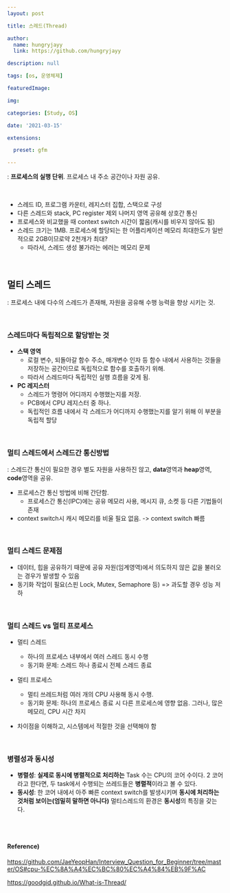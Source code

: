 ```yaml
---
layout: post

title: 스레드(Thread)

author: 
  name: hungryjayy
  link: https://github.com/hungryjayy

description: null

tags: [os, 운영체제]

featuredImage: 

img: 

categories: [Study, OS]

date: '2021-03-15'

extensions:

  preset: gfm

---
```


: **프로세스의 실행 단위**. 프로세스 내 주소 공간이나 자원 공유.

<br>

* 스레드 ID, 프로그램 카운터, 레지스터 집합, 스택으로 구성
* 다른 스레드와 stack, PC register 제외 나머지 영역 공유해 상호간 통신
* 프로세스와 비교했을 때 context switch 시간이 짧음(캐시를 비우지 않아도 됨)
* 스레드 크기는 1MB. 프로세스에 할당되는 한 어플리케이션 메모리 최대한도가 일반적으로 2GB이므로약 2천개가 최대?
  * 따라서, 스레드 생성 불가라는 에러는 메모리 문제

<br>

## 멀티 스레드

: 프로세스 내에 다수의 스레드가 존재해, 자원을 공유해 수행 능력을 향상 시키는 것.

<br>

### 스레드마다 독립적으로 할당받는 것

* **스택 영역**
  * 로컬 변수, 되돌아갈 함수 주소, 매개변수 인자 등 함수 내에서 사용하는 것들을 저장하는 공간이므로 독립적으로 함수를 호출하기 위해.
  * 따라서 스레드마다 독립적인 실행 흐름을 갖게 됨.
* **PC 레지스터**
  * 스레드가 명령어 어디까지 수행했는지를 저장.
  * PCB에서 CPU 레지스터 중 하나.
  * 독립적인 흐름 내에서 각 스레드가 어디까지 수행했는지를 알기 위해 이 부분을 독립적 할당

<br>

### 멀티 스레드에서 스레드간 통신방법

: 스레드간 통신이 필요한 경우 별도 자원을 사용하진 않고, **data**영역과 **heap**영역, **code**영역을 공유.
* 프로세스간 통신 방법에 비해 간단함.
  * 프로세스간 통신(IPC)에는 공유 메모리 사용, 메시지 큐, 소켓 등 다른 기법들이 존재
* context switch시 캐시 메모리를 비울 필요 없음. -> context switch 빠름

<br>

### 멀티 스레드 문제점

* 데이터, 힙을 공유하기 때문에 공유 자원(임계영역)에서 의도하지 않은 값을 불러오는 경우가 발생할 수 있음
* 동기화 작업이 필요(스핀 Lock, Mutex, Semaphore 등) => 과도할 경우 성능 저하

<br>

### 멀티 스레드 vs 멀티 프로세스

* 멀티 스레드
  * 하나의 프로세스 내부에서 여러 스레드 동시 수행
  * 동기화 문제: 스레드 하나 종료시 전체 스레드 종료
* 멀티 프로세스
  * 멀티 쓰레드처럼 여러 개의 CPU 사용해 동시 수행.
  * 동기화 문제: 하나의 프로세스 종료 시 다른 프로세스에 영향 없음. 그러나, 많은 메모리, CPU 시간 차지

* 차이점을 이해하고, 시스템에서 적절한 것을 선택해야 함

<br>

### 병렬성과 동시성

* **병렬성**: **실제로 동시에 병렬적으로 처리하는** Task 수는 CPU의 코어 수이다. 2 코어라고 한다면, 두 task에서 수행되는 쓰레드들은 **병렬적**이라고 볼 수 있다.
* **동시성**: 한 코어 내에서 아주 빠른 context switch를 발생시키며 **동시에 처리하는 것처럼 보이는(엄밀히 말하면 아니다)** 멀티스레드의 환경은 **동시성**의 특징을 갖는다.

<br>

<br>

#### Reference)

https://github.com/JaeYeopHan/Interview_Question_for_Beginner/tree/master/OS#cpu-%EC%8A%A4%EC%BC%80%EC%A4%84%EB%9F%AC

https://goodgid.github.io/What-is-Thread/